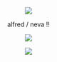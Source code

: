 <html>
  <p align="center">
  <img src="https://pbs.twimg.com/media/E5fwpr9XIAE1Hqu.jpg">
</p>
<p align="center">
  alfred / neva !!
</p>
<p align="center">
  <img src="https://64.media.tumblr.com/127bc802413a3aa287ff2954f3f53321/d7c0f91f821eccd8-68/s250x400/ac4ba4e079201d4e8c7fcf888fe6fbc74f7c7584.gifv">
</p>
<p align="center">
<img src="https://ukusyaoi.neocities.org/meee2.png">
</p>
</html>
